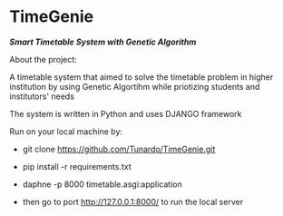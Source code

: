 # TimeGenie

***Smart Timetable System with Genetic Algorithm***

About the project:

A timetable system that aimed to solve the timetable problem in higher institution by using Genetic Algortihm while priotizing students and institutors' needs

The system is written in Python and uses DJANGO framework

Run on your local machine by:

- git clone https://github.com/Tunardo/TimeGenie.git

- pip install -r requirements.txt

- daphne -p 8000 timetable.asgi:application

- then go to port http://127.0.0.1:8000/ to run the local server


